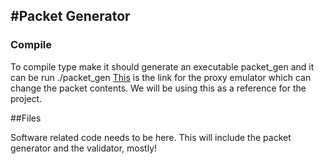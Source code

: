 #Packet Generator
----
### Compile
To compile type make it should generate an executable packet_gen and it can be run ./packet_gen
[This](http://www.cs.columbia.edu/~hgs/research/projects/newudpl/) is the link for the proxy emulator which can change the packet contents. We will be using this as a reference for the project.

##Files

Software related code needs to be here. This will include the packet generator and the validator, mostly!


